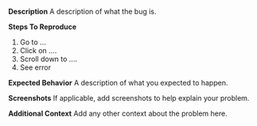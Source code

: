 **Description**
A description of what the bug is.

**Steps To Reproduce**

1. Go to ...
2. Click on ....
3. Scroll down to ....
4. See error

**Expected Behavior**
A description of what you expected to happen.

**Screenshots**
If applicable, add screenshots to help explain your problem.

**Additional Context**
Add any other context about the problem here.
